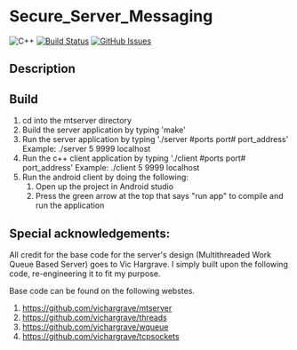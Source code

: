 # Secure_Server_Messaging
![C++](https://img.shields.io/badge/c%2B%2B-11%20-blue.svg)
[![Build Status](https://img.shields.io/travis/bryanlng/Secure_Server_Messaging/master.svg)](https://travis-ci.org/bryanlng/Secure_Server_Messaging)
[![GitHub Issues](https://img.shields.io/github/issues/bryanlng/Secure_Server_Messaging.svg)](https://github.com/bryanlng/Secure_Server_Messaging/issues)

## Description

## Build
1. cd into the mtserver directory
2. Build the server application by typing 'make'
3. Run the server application by typing './server #ports port# port_address'
   Example: ./server 5 9999 localhost
4. Run the c++ client application by typing './client #ports port# port_address'
   Example: ./client 5 9999 localhost
5. Run the android client by doing the following:
	1) Open up the project in Android studio
	2) Press the green arrow at the top that says "run app" to compile and run the application
	
## Special acknowledgements:
All credit for the base code for the server's design (Multithreaded Work Queue Based Server) goes to Vic Hargrave.
I simply built upon the following code, re-engineering it to fit my purpose.

Base code can be found on the following webstes.

1. https://github.com/vichargrave/mtserver
2. https://github.com/vichargrave/threads
3. https://github.com/vichargrave/wqueue
4. https://github.com/vichargrave/tcpsockets
